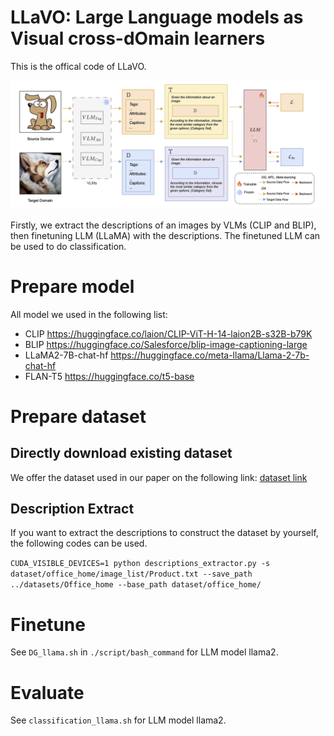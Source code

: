 # LLaVO: Large Language models as Visual cross-dOmain learners

This is the offical code of LLaVO.

![Overview of LLaVO](figs/framework_07_13.png)

Firstly, we extract the descriptions of an images by VLMs (CLIP and BLIP), then finetuning LLM (LLaMA) with the descriptions.
The finetuned LLM can be used to do classification.


# Prepare model

All model we used in the following list:
- CLIP https://huggingface.co/laion/CLIP-ViT-H-14-laion2B-s32B-b79K
- BLIP https://huggingface.co/Salesforce/blip-image-captioning-large
- LLaMA2-7B-chat-hf https://huggingface.co/meta-llama/Llama-2-7b-chat-hf
- FLAN-T5 https://huggingface.co/t5-base

# Prepare dataset

## Directly download existing dataset

We offer the dataset used in our paper on the following link: [dataset link](https://www.dropbox.com/scl/fo/brzjl4xzpfzf0r57tkkwr/h?rlkey=zxeabnjpkgbbpwugskpcjzrqa&st=79p516or&dl=0)

## Description Extract

If you want to extract the descriptions to construct the dataset by yourself, the following codes can be used.

```CUDA_VISIBLE_DEVICES=1 python descriptions_extractor.py -s dataset/office_home/image_list/Product.txt --save_path ../datasets/Office_home --base_path dataset/office_home/```


# Finetune 

See `DG_llama.sh` in `./script/bash_command` for LLM model llama2.

# Evaluate

See `classification_llama.sh` for LLM model llama2. 

